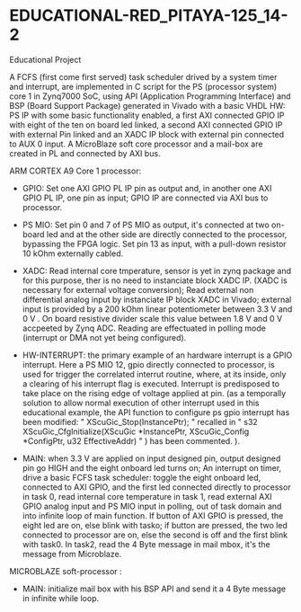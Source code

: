 # EDUCATIONAL-RED_PITAYA-125_14-2

Educational Project

A FCFS (first come first served) task scheduler drived by a system timer and interrupt, are implemented in C script for the PS (processor system) core 1 in Zynq7000 SoC, using API (Application Programming Interface) and BSP (Board Support Package) generated in Vivado with a basic VHDL HW: PS IP with some basic functionality enabled, a first
AXI connected GPIO IP with eight of the ten on board led linked, a second AXI connected GPIO IP with external Pin linked and an XADC IP block with external pin connected to AUX 0 input. 
A MicroBlaze soft core processor and a mail-box are created in PL and connected by AXI bus. 

ARM CORTEX A9 Core 1 processor:

- GPIO: Set one AXI GPIO PL IP pin as output and, in another one AXI GPIO PL IP, one pin as input; GPIO IP are connected via AXI bus to processor.

- PS MIO: Set pin 0 and 7 of PS MIO as output, it's connected at two on-board led and at the other side are directly connected to the processor, bypassing the FPGA logic.
Set pin 13 as input, with a pull-down resistor 10 kOhm externally cabled. 

- XADC: Read internal core tmperature, sensor is yet in zynq package and for this purpose, ther is no need to instanciate block XADC IP.
(XADC is necessary for external voltage conversion);
Read external non differential analog input by instanciate IP block XADC in Vivado; external input is provided by a 200 kOhm linear potentiometer between 3.3 V and 0 V . On board resistive divider scale this value between 1.8 V and 0 V accpeeted by Zynq ADC.
Reading are effectuated in polling mode (interrupt or DMA not yet being configured).
 
- HW-INTERRUPT: the primary example of an hardware interrupt is a GPIO interrupt. Here a PS MIO 12, gpio directly connected to processor, is used for trigger the correlated interrut routine, where, at its inside, only a clearing of his interrupt flag is executed. Interrupt is predisposed to take place on the rising edge of voltage applied at pin. (as a temporally solution to allow normal execution of other interrupt used in this educational example, the API function to configure ps gpio interrupt has been modified: " XScuGic_Stop(InstancePtr); " recalled in " s32  XScuGic_CfgInitialize(XScuGic *InstancePtr, XScuGic_Config *ConfigPtr, u32 EffectiveAddr) " ) 
has been commented. ).

- MAIN: when 3.3 V are applied on input designed pin, output designed pin go HIGH and the eight onboard led turns on;
An interrupt on timer, drive a basic FCFS task scheduler: toggle the eight onboard led, connected to AXI GPIO, and the first led connected directly to processor in task 0, read internal core temperature in task 1, read external AXI GPIO analog input and PS MIO input in polling, out of task domain and into infinite loop of main function. If button of AXI GPIO is pressed, the eight led are on, else blink with tasko; if button are pressed, the two led connected to processor are on, else the second is off and the first blink with task0. In task2, read the 4 Byte message in mail mbox, it's the message from Microblaze.  

MICROBLAZE soft-processor :

- MAIN: initialize mail box with his BSP API and send it a 4 Byte message in infinite while loop. 






